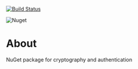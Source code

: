 [![Build Status](https://github.com/hmlendea/nucisecurity/actions/workflows/dotnet.yml/badge.svg)](https://github.com/hmlendea/nucisecurity/actions/workflows/dotnet.yml)

![Nuget](https://img.shields.io/nuget/v/NuciSecurity.HMAC.svg?label=NuciSecurity.HMAC)

# About

NuGet package for cryptography and authentication
